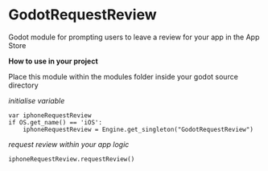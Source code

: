 # GodotRequestReview
Godot module for prompting users to leave a review for your app in the App Store

__How to use in your project__

Place this module within the modules folder inside your godot source directory

_initialise variable_

```
var iphoneRequestReview
if OS.get_name() == 'iOS':
    iphoneRequestReview = Engine.get_singleton("GodotRequestReview")
```

_request review within your app logic_

```
iphoneRequestReview.requestReview()
```
